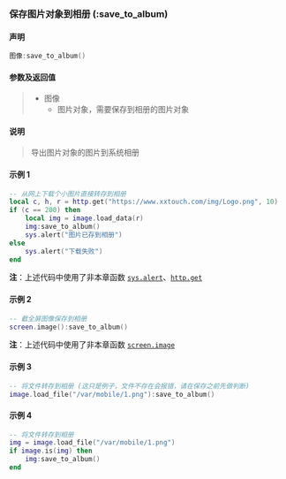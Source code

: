 ### 保存图片对象到相册 \(**:save\_to\_album**\)


#### 声明
```lua
图像:save_to_album()
```


#### 参数及返回值
> - 图像
>   - 图片对象，需要保存到相册的图片对象


#### 说明
> 导出图片对象的图片到系统相册  


#### 示例 1  
```lua
-- 从网上下载个小图片直接转存到相册
local c, h, r = http.get("https://www.xxtouch.com/img/Logo.png", 10)
if (c == 200) then
    local img = image.load_data(r)
	img:save_to_album()
	sys.alert("图片已存到相册")
else
	sys.alert("下载失败")
end
```
**注**：上述代码中使用了非本章函数 [`sys.alert`](/Handbook/sys/sys.alert.md)、[`http.get`](/Handbook/http/http.get.md)  


#### 示例 2  
```lua
-- 截全屏图像保存到相册
screen.image():save_to_album()
```
**注**：上述代码中使用了非本章函数 [`screen.image`](/Handbook/screen/screen.image.md)  


#### 示例 3  
```lua
-- 将文件转存到相册 (这只是例子，文件不存在会报错，请在保存之前先做判断) 
image.load_file("/var/mobile/1.png"):save_to_album()
```


#### 示例 4  
```lua
-- 将文件转存到相册
img = image.load_file("/var/mobile/1.png")
if image.is(img) then
    img:save_to_album()
end
```

